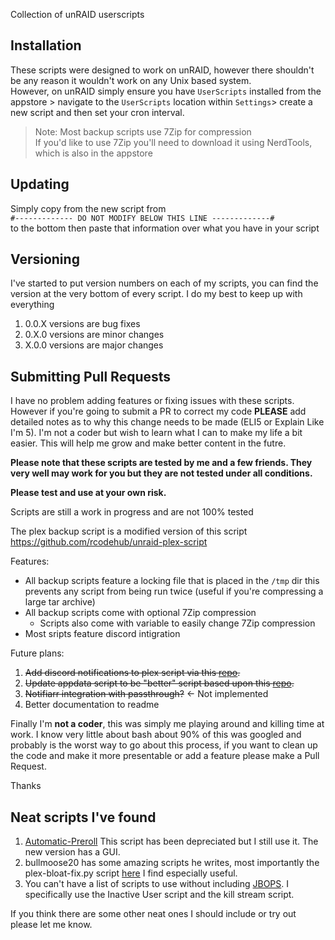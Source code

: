 Collection of unRAID userscripts

## Installation

These scripts were designed to work on unRAID, however there shouldn't be any reason it wouldn't work on any Unix based system. <br>
However, on unRAID simply ensure you have `UserScripts` installed from the appstore > navigate to the `UserScripts` location within `Settings`> create a new script and then set your cron interval.

> Note: Most backup scripts use 7Zip for compression <br>
> If you'd like to use 7Zip you'll need to download it using NerdTools, which is also in the appstore

## Updating

Simply copy from the new script from <br>
`#------------- DO NOT MODIFY BELOW THIS LINE -------------#`<br>
to the bottom then paste that information over what you have in your script

## Versioning

I've started to put version numbers on each of my scripts, you can find the version at the very bottom of every script.
I do my best to keep up with everything

1. 0.0.X versions are bug fixes
2. 0.X.0 versions are minor changes
3. X.0.0 versions are major changes

## Submitting Pull Requests

I have no problem adding features or fixing issues with these scripts. However if you're going to submit a PR to correct my code **PLEASE** add detailed notes as to why this change needs to be made (ELI5 or Explain Like I'm 5). I'm not a coder but wish to learn what I can to make my life a bit easier. This will help me grow and make better content in the futre.

**Please note that these scripts are tested by me and a few friends. They very well may work for you but they are not tested under all conditions.** <br>

**Please test and use at your own risk.**

Scripts are still a work in progress and are not 100% tested

The plex backup script is a modified version of this script
https://github.com/rcodehub/unraid-plex-script

Features:

- All backup scripts feature a locking file that is placed in the `/tmp` dir this prevents any script from being run twice (useful if you're compressing a large tar archive)
- All backup scripts come with optional 7Zip compression
  - Scripts also come with variable to easily change 7Zip compression
- Most sripts feature discord intigration

Future plans: <br>

1. ~~Add discord notifications to plex script via this [repo](https://github.com/ChaoticWeg/discord.sh).~~
2. ~~Update appdata script to be "better" script based upon this [repo](https://github.com/SpartacusIam/unraid-scripts).~~
3. ~~Notifiarr integration with passthrough?~~ <- Not implemented
4. Better documentation to readme

Finally I'm **not a coder**, this was simply me playing around and killing time at work. I know very little about bash about 90% of this was googled and probably is the worst way to go about this process, if you want to clean up the code and make it more presentable or add a feature please make a Pull Request.

Thanks

## Neat scripts I've found

1. [Automatic-Preroll](https://github.com/TheHumanRobot/Automatic-Preroll) This script has been depreciated but I still use it. The new version has a GUI.
2. bullmoose20 has some amazing scripts he writes, most importantly the plex-bloat-fix.py script [here](https://github.com/bullmoose20/Plex-Stuff) I find especially useful.
3. You can't have a list of scripts to use without including [JBOPS](https://github.com/blacktwin/JBOPS). I specifically use the Inactive User script and the kill stream script.

If you think there are some other neat ones I should include or try out please let me know.
